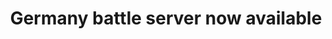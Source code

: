 ---
layout: post
title: "Germany battle server now available"
image: /assets/blog/introducing-blog.png
permalink: /blog/germany-server-available
type: blog
main-text: | 
  A new battle server located in Germany is now available!

  The IP for this germany server is **germany.leb.derpbox.xyz**

  ### Massive thanks for [strich3](https://github.com/strich3) for providing the server hosting!

  If you have connection issues with the main US server, this server located in Germany might be for you.

  There are 2 ways to connect:
  
  1. Joining the server address **germany.leb.derpbox.xyz** (Recommended!)

  2. using /server battle_germany from the US server

  **Note:** using /server will not address ping related problems! Only use this if connecting directly proves to be too unstable.

  If you have issues connecting to the US servers, using /server from the Germany server might improve connection stability
markdown: true
---